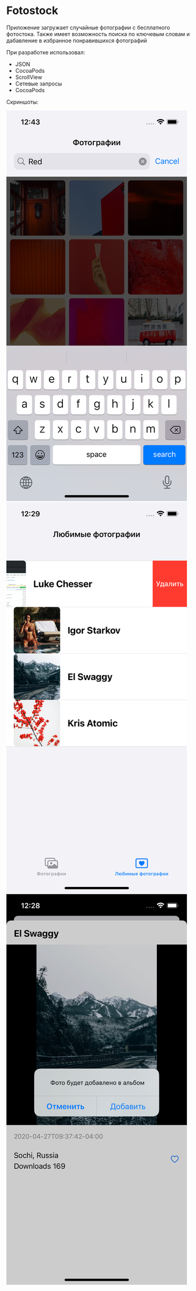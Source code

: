 # Fotostock

   Приложение загружает случайные фотографии с бесплатного фотостока. Также имеет возможность поиска по ключевым словам и дабавление в избранное понравившихся фотографий

При разработке использовал:
* JSON
* CocoaPods
* ScrollView
* Cетевые запросы
* CocoaPods

Скриншоты:

![](https://github.com/NGrani/Fotostock/blob/main/assets/Simulator%20Screen%20Shot%20-%20iPhone%2013%20-%202022-06-02%20at%2000.43.03.png)
![](https://github.com/NGrani/Fotostock/blob/main/assets/Simulator%20Screen%20Shot%20-%20iPhone%2013%20-%202022-06-02%20at%2000.29.26.png)
![](https://github.com/NGrani/Fotostock/blob/main/assets/Simulator%20Screen%20Shot%20-%20iPhone%2013%20-%202022-06-02%20at%2000.28.25.png)
